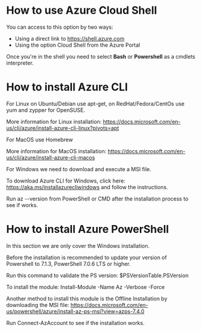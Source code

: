# How to use Azure Cloud Shell

You can access to this option by two ways:

- Using a direct link to https://shell.azure.com
- Using the option Cloud Shell from the Azure Portal

Once you're in the shell you need to select <strong>Bash</strong> or <strong>Powershell</strong> as a cmdlets interpreter.

# How to install Azure CLI

For Linux on Ubuntu/Debian use apt-get, on RedHat/Fedora/CentOs use yum and zypper for OpenSUSE.

More information for Linux installation: https://docs.microsoft.com/en-us/cli/azure/install-azure-cli-linux?pivots=apt

For MacOS use Homebrew

More information for MacOS installation: https://docs.microsoft.com/en-us/cli/azure/install-azure-cli-macos

For Windows we need to download and execute a MSI file.

To download Azure CLI for Windows, click here: https://aka.ms/installazurecliwindows and follow the instructions.

Run az --version from PowerShell or CMD after the installation process to see if works.

# How to install Azure PowerShell

In this section we are only cover the Windows installation.

Before the installation is recommended to update your version of Powershell to 7.1.3, PowerShell 7.0.6 LTS or higher.

Run this command to validate the PS version:
$PSVersionTable.PSVersion

To install the module: Install-Module -Name Az -Verbose -Force

Another method to install this module is the Offline Installation by downloading the MSI file: https://docs.microsoft.com/en-us/powershell/azure/install-az-ps-msi?view=azps-7.4.0

Run Connect-AzAccount to see if the installation works.